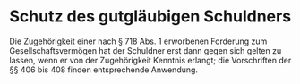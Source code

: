 # Schutz des gutgläubigen Schuldners

Die Zugehörigkeit einer nach § 718 Abs. 1 erworbenen Forderung zum Gesellschaftsvermögen hat der Schuldner erst dann gegen sich gelten zu lassen, wenn er von der Zugehörigkeit Kenntnis erlangt; die Vorschriften der §§ 406 bis 408 finden entsprechende Anwendung. 

